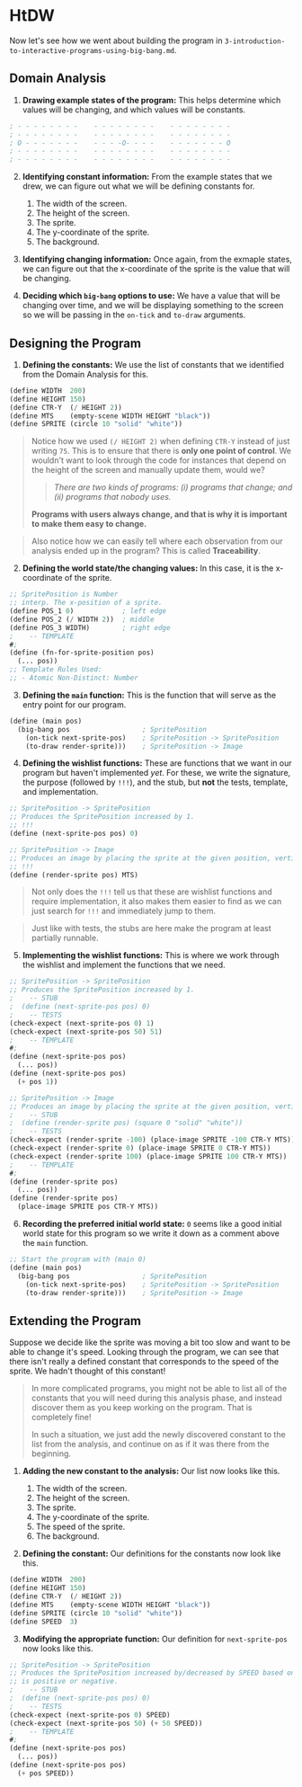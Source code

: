 # HtDW
Now let's see how we went about building the program in `3-introduction-to-interactive-programs-using-big-bang.md`.

## Domain Analysis
1. **Drawing example states of the program:** This helps determine which values will be changing, and which values will be constants.
```lisp
; - - - - - - - -    - - - - - - - -    - - - - - - - -
; - - - - - - - -    - - - - - - - -    - - - - - - - -
; O - - - - - - -    - - - -O- - - -    - - - - - - - O
; - - - - - - - -    - - - - - - - -    - - - - - - - -
; - - - - - - - -    - - - - - - - -    - - - - - - - -
```
2. **Identifying constant information:** From the example states that we drew, we can figure out what we will be defining constants for.
    1. The width of the screen.
    2. The height of the screen.
    3. The sprite.
    4. The y-coordinate of the sprite.
    5. The background.

3. **Identifying changing information:** Once again, from the exmaple states, we can figure out that the x-coordinate of the sprite is the value that will be changing.

4. **Deciding which `big-bang` options to use:** We have a value that will be changing over time, and we will be displaying something to the screen so we will be passing in the `on-tick` and `to-draw` arguments.

## Designing the Program
1. **Defining the constants:** We use the list of constants that we identified from the Domain Analysis for this.
```lisp
(define WIDTH  200)
(define HEIGHT 150)
(define CTR-Y  (/ HEIGHT 2))
(define MTS    (empty-scene WIDTH HEIGHT "black"))
(define SPRITE (circle 10 "solid" "white"))
```
> Notice how we used `(/ HEIGHT 2)` when defining `CTR-Y` instead of just writing `75`. This is to ensure that there is **only one point of control**. We wouldn't want to look through the code for instances that depend on the height of the screen and manually update them, would we?
>
> > *There are two kinds of programs: (i) programs that change; and (ii) programs that nobody uses.*
> 
> **Programs with users always change, and that is why it is important to make them easy to change.**

> Also notice how we can easily tell where each observation from our analysis ended up in the program? This is called **Traceability**.

2. **Defining the world state/the changing values:** In this case, it is the x-coordinate of the sprite.
```lisp
;; SpritePosition is Number
;; interp. The x-position of a sprite.
(define POS_1 0)            ; left edge
(define POS_2 (/ WIDTH 2))  ; middle
(define POS_3 WIDTH)        ; right edge
;    -- TEMPLATE
#;
(define (fn-for-sprite-position pos)
  (... pos))
;; Template Rules Used:
;; - Atomic Non-Distinct: Number
```

3. **Defining the `main` function:** This is the function that will serve as the entry point for our program.
```lisp
(define (main pos)
  (big-bang pos                  ; SpritePosition
    (on-tick next-sprite-pos)    ; SpritePosition -> SpritePosition
    (to-draw render-sprite)))    ; SpritePosition -> Image
```

4. **Defining the wishlist functions:** These are functions that we want in our program but haven't implemented *yet*. For these, we write the signature, the purpose (followed by `!!!`), and the stub, but **not** the tests, template, and implementation.
```lisp
;; SpritePosition -> SpritePosition
;; Produces the SpritePosition increased by 1.
;; !!!
(define (next-sprite-pos pos) 0)

;; SpritePosition -> Image
;; Produces an image by placing the sprite at the given position, vertically centered, and on MTS.
;; !!!
(define (render-sprite pos) MTS)
```

> Not only does the `!!!` tell us that these are wishlist functions and require implementation, it also makes them easier to find as we can just search for `!!!` and immediately jump to them.

> Just like with tests, the stubs are here make the program at least partially runnable.

5. **Implementing the wishlist functions:** This is where we work through the wishlist and implement the functions that we need.
```lisp
;; SpritePosition -> SpritePosition
;; Produces the SpritePosition increased by 1.
;    -- STUB
;  (define (next-sprite-pos pos) 0)
;    -- TESTS
(check-expect (next-sprite-pos 0) 1)
(check-expect (next-sprite-pos 50) 51)
;    -- TEMPLATE
#;
(define (next-sprite-pos pos)
  (... pos))
(define (next-sprite-pos pos)
  (+ pos 1))

;; SpritePosition -> Image
;; Produces an image by placing the sprite at the given position, vertically centered, and on MTS.
;    -- STUB
;  (define (render-sprite pos) (square 0 "solid" "white"))
;    -- TESTS
(check-expect (render-sprite -100) (place-image SPRITE -100 CTR-Y MTS))
(check-expect (render-sprite 0) (place-image SPRITE 0 CTR-Y MTS))
(check-expect (render-sprite 100) (place-image SPRITE 100 CTR-Y MTS))
;    -- TEMPLATE
#;
(define (render-sprite pos)
  (... pos))
(define (render-sprite pos)
  (place-image SPRITE pos CTR-Y MTS))
```

6. **Recording the preferred initial world state:** `0` seems like a good initial world state for this program so we write it down as a comment above the `main` function.
```lisp
;; Start the program with (main 0)
(define (main pos)
  (big-bang pos                  ; SpritePosition
    (on-tick next-sprite-pos)    ; SpritePosition -> SpritePosition
    (to-draw render-sprite)))    ; SpritePosition -> Image
```

## Extending the Program
Suppose we decide like the sprite was moving a bit too slow and want to be able to change it's speed. Looking through the program, we can see that there isn't really a defined constant that corresponds to the speed of the sprite. We hadn't thought of this constant!

> In more complicated programs, you might not be able to list all of the constants that you will need during this analysis phase, and instead discover them as you keep working on the program. That is completely fine!
>
> In such a situation, we just add the newly discovered constant to the list from the analysis, and continue on as if it was there from the beginning.

1. **Adding the new constant to the analysis:** Our list now looks like this.
    1. The width of the screen.
    2. The height of the screen.
    3. The sprite.
    4. The y-coordinate of the sprite.
    5. The speed of the sprite.
    6. The background.

2. **Defining the constant:** Our definitions for the constants now look like this.
```lisp
(define WIDTH  200)
(define HEIGHT 150)
(define CTR-Y  (/ HEIGHT 2))
(define MTS    (empty-scene WIDTH HEIGHT "black"))
(define SPRITE (circle 10 "solid" "white"))
(define SPEED  3)
```

3. **Modifying the appropriate function:** Our definition for `next-sprite-pos` now looks like this.
```lisp
;; SpritePosition -> SpritePosition
;; Produces the SpritePosition increased by/decreased by SPEED based on if the speed
;; is positive or negative.
;    -- STUB
;  (define (next-sprite-pos pos) 0)
;    -- TESTS
(check-expect (next-sprite-pos 0) SPEED)
(check-expect (next-sprite-pos 50) (+ 50 SPEED))
;    -- TEMPLATE
#;
(define (next-sprite-pos pos)
  (... pos))
(define (next-sprite-pos pos)
  (+ pos SPEED))
```
